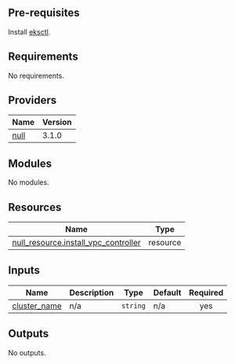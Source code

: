 ## Pre-requisites

Install [eksctl](https://docs.aws.amazon.com/eks/latest/userguide/eksctl.html).

<!-- BEGINNING OF PRE-COMMIT-TERRAFORM DOCS HOOK -->

## Requirements

No requirements.

## Providers

| Name | Version |
|------|---------|
| <a name="provider_null"></a> [null](#provider\_null) | 3.1.0 |

## Modules

No modules.

## Resources

| Name | Type |
|------|------|
| [null_resource.install_vpc_controller](https://registry.terraform.io/providers/hashicorp/null/latest/docs/resources/resource) | resource |

## Inputs

| Name | Description | Type | Default | Required |
|------|-------------|------|---------|:--------:|
| <a name="input_cluster_name"></a> [cluster\_name](#input\_cluster\_name) | n/a | `string` | n/a | yes |

## Outputs

No outputs.
<!-- END OF PRE-COMMIT-TERRAFORM DOCS HOOK -->